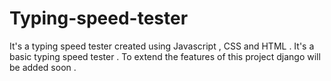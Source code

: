 # Typing-speed-tester

It's a typing speed tester created using Javascript , CSS and HTML . It's a basic typing speed tester . To extend the features of this project django will be added soon . 
